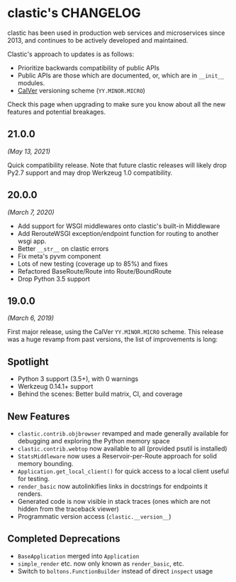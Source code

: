 clastic's CHANGELOG
===================

clastic has been used in production web services and microservices
since 2013, and continues to be actively developed and maintained.

Clastic's approach to updates is as follows:

* Prioritize backwards compatibility of public APIs
* Public APIs are those which are documented, or, which are in `__init__` modules.
* [CalVer](https://calver.org) versioning scheme (`YY.MINOR.MICRO`)

Check this page when upgrading to make sure you know about all the new
features and potential breakages.

21.0.0
------
*(May 13, 2021)*

Quick compatibility release. Note that future clastic releases will
likely drop Py2.7 support and may drop Werkzeug 1.0 compatibility.


20.0.0
------
*(March 7, 2020)*

* Add support for WSGI middlewares onto clastic's built-in Middleware
* Add RerouteWSGI exception/endpoint function for routing to another wsgi app.
* Better `__str__` on clastic errors
* Fix meta's pyvm component
* Lots of new testing (coverage up to 85%) and fixes
* Refactored BaseRoute/Route into Route/BoundRoute
* Drop Python 3.5 support

19.0.0
------
*(March 6, 2019)*

First major release, using the CalVer `YY.MINOR.MICRO` scheme. This
release was a huge revamp from past versions, the list of improvements
is long:


## Spotlight

* Python 3 support (3.5+), with 0 warnings
* Werkzeug 0.14.1+ support
* Behind the scenes: Better build matrix, CI, and coverage

## New Features

* `clastic.contrib.objbrowser` revamped and made generally available
  for debugging and exploring the Python memory space
* `clastic.contrib.webtop` now available to all (provided psutil is installed)
* `StatsMiddleware` now uses a Reservoir-per-Route approach for solid
  memory bounding.
* `Application.get_local_client()` for quick access to a local client
  useful for testing.
* `render_basic` now autolinkifies links in docstrings for endpoints
  it renders.
* Generated code is now visible in stack traces (ones which are not
  hidden from the traceback viewer)
* Programmatic version access (`clastic.__version__`)

## Completed Deprecations

* `BaseApplication` merged into `Application`
* `simple_render` etc. now only known as `render_basic`, etc.
* Switch to `boltons.FunctionBuilder` instead of direct `inspect` usage
